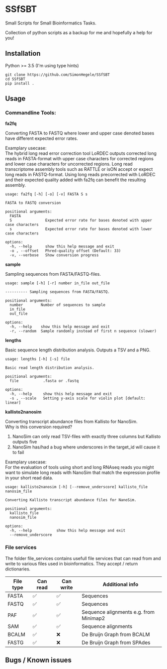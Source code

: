 # SSfSBT
Small Scripts for Small Bioinformatics Tasks.

Collection of python scripts as a backup for me and hopefully a help for you!

## Installation

Python >= 3.5 (I'm using type hints)

`git clone https://github.com/SimonHegele/SSfSBT`<br>
`cd SSfSBT`<br>
`pip install .`

## Usage

### Commandline Tools:

**fa2fq**

Converting FASTA to FASTQ where lower and upper case denoted bases have different expected
error rates.

Examplary usecase:<br>
The hybrid long read error correction tool LoRDEC outputs corrected long reads in
FASTA-format with upper case characters for corrected regions and lower case characters
for uncorrected regions. Long read transcriptome assembly tools such as RATTLE or isON
accept or expect long reads in FASTQ-format. Using long reads precorrected with LoRDEC
and their expected quality added with fa2fq can benefit the resulting assembly.

```
usage: fa2fq [-h] [-o] [-v] FASTA S s

FASTA to FASTQ conversion

positional arguments:
  FASTA
  S               Expected error rate for bases denoted with upper case characters
  s               Expected error rate for bases denoted with lower case characters

options:
  -h, --help      show this help message and exit
  -o , --offset   Phred-quality offset (Default: 33)
  -v, --verbose   Show conversion progress
```

**sample**

Sampling sequences from FASTA/FASTQ-files.

```
usage: sample [-h] [-r] number in_file out_file

---------- Sampling sequences from FASTA/FASTQ.

positional arguments:
  number        Number of sequences to sample
  in_file
  out_file

options:
  -h, --help    show this help message and exit
  -r, --random  Sample randomly instead of first n sequence (slower)
```

**lengths**

Basic sequence length distribution analysis.
Outputs a TSV and a PNG.

```
usage: lengths [-h] [-s] file

Basic read length distribution analysis.

positional arguments:
  file           .fasta or .fastq

options:
  -h, --help     show this help message and exit
  -s , --scale   Setting y-axis scale for violin plot [default: linear]
```

**kallisto2nanosim**

Converting transcript abundance files from Kallisto for NanoSim.<br>
Why is this conversion required?<br>
1. NanoSim can only read TSV-files with exactly three columns but Kallisto outputs five
2. NanoSim has/had a bug where underscores in the target_id will cause it to fail 

Examplary usecase:<br>
For the evaluation of tools using short and long RNAseq reads you might want to simulate long reads with NanoSim that match the expression profile in your short read data.

```
usage: kallisto2nanosim [-h] [--remove_underscore] kallisto_file nanosim_file

Converting Kallisto transcript abundance files for NanoSim.

positional arguments:
  kallisto_file
  nanosim_file

options:
  -h, --help           show this help message and exit
  --remove_underscore
```

### File services

The folder file_services contains usefull file services that can read from and write to various files used in bioinformatics. They accept / return dictionaries.

| File type    | Can read     | Can write    | Additional info |
|--------------|--------------|--------------|-----------------|
| FASTA        | ✅ | ✅ | Sequences
| FASTQ | ✅ | ✅ | Sequences
| PAF | ✅ | ✅ | Sequence alignments e.g. from Minimap2
| SAM | ✅ | ✅ | Sequence alignments 
| BCALM | ✅ | ❌ | De Bruijn Graph from BCALM
| FASTG | ✅ | ❌ | De Bruijn Graph from SPAdes

## Bugs / Known issues
